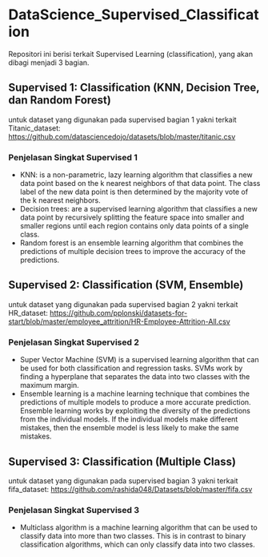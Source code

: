 # DataScience_Supervised_Classification
Repositori ini berisi terkait Supervised Learning (classification), yang akan dibagi menjadi 3 bagian.

## Supervised 1: Classification (KNN, Decision Tree, dan Random Forest)
untuk dataset yang digunakan pada supervised bagian 1 yakni terkait Titanic_dataset:
https://github.com/datasciencedojo/datasets/blob/master/titanic.csv

### Penjelasan Singkat Supervised 1
- KNN: is a non-parametric, lazy learning algorithm that classifies a new data point based on the k nearest neighbors of that data point. The class label of the new data point is then determined by the majority vote of the k nearest neighbors.
- Decision trees: are a supervised learning algorithm that classifies a new data point by recursively splitting the feature space into smaller and smaller regions until each region contains only data points of a single class.
- Random forest is an ensemble learning algorithm that combines the predictions of multiple decision trees to improve the accuracy of the predictions.

## Supervised 2: Classification (SVM, Ensemble)
untuk dataset yang digunakan pada supervised bagian 2 yakni terkait HR_dataset:
https://github.com/pplonski/datasets-for-start/blob/master/employee_attrition/HR-Employee-Attrition-All.csv

### Penjelasan Singkat Supervised 2
- Super Vector Machine (SVM) is a supervised learning algorithm that can be used for both classification and regression tasks. SVMs work by finding a hyperplane that separates the data into two classes with the maximum margin.
- Ensemble learning is a machine learning technique that combines the predictions of multiple models to produce a more accurate prediction. Ensemble learning works by exploiting the diversity of the predictions from the individual models. If the individual models make different mistakes, then the ensemble model is less likely to make the same mistakes.

## Supervised 3: Classification (Multiple Class)
untuk dataset yang digunakan pada supervised bagian 3 yakni terkait fifa_dataset:
https://github.com/rashida048/Datasets/blob/master/fifa.csv

### Penjelasan Singkat Supervised 3
- Multiclass algorithm is a machine learning algorithm that can be used to classify data into more than two classes. This is in contrast to binary classification algorithms, which can only classify data into two classes.
